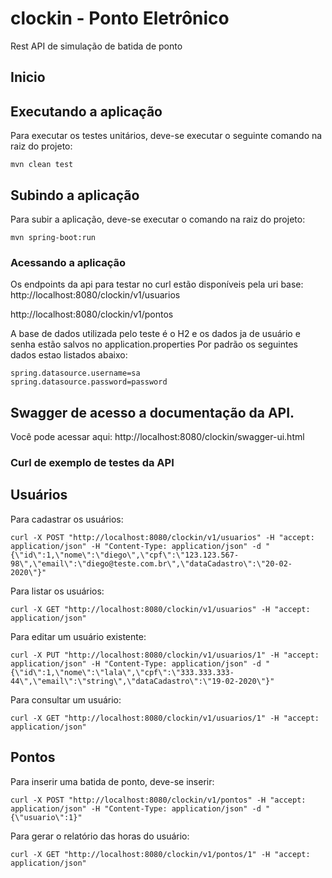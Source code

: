 # clockin - Ponto Eletrônico

Rest API de simulação de batida de ponto

## Inicio


## Executando a aplicação

Para executar os testes unitários, deve-se executar o seguinte comando na raiz do projeto:

```
mvn clean test
```
## Subindo a aplicação

Para subir a aplicação, deve-se executar o comando na raiz do projeto:
```
mvn spring-boot:run
```

### Acessando a aplicação

Os endpoints da api para testar no curl estão disponíveis pela uri base:
http://localhost:8080/clockin/v1/usuarios

http://localhost:8080/clockin/v1/pontos

A base de dados utilizada pelo teste é o H2 e os dados ja de usuário e senha estão salvos no application.properties
Por padrão os seguintes dados estao listados abaixo:

```
spring.datasource.username=sa
spring.datasource.password=password
```


## Swagger de acesso a documentação da API.
Você pode acessar aqui:
http://localhost:8080/clockin/swagger-ui.html


### Curl de exemplo de testes da API

## Usuários
Para cadastrar os usuários:
```
curl -X POST "http://localhost:8080/clockin/v1/usuarios" -H "accept: application/json" -H "Content-Type: application/json" -d "{\"id\":1,\"nome\":\"diego\",\"cpf\":\"123.123.567-98\",\"email\":\"diego@teste.com.br\",\"dataCadastro\":\"20-02-2020\"}"
```

Para listar os usuários:
```
curl -X GET "http://localhost:8080/clockin/v1/usuarios" -H "accept: application/json"

```

Para editar um usuário existente:
```
curl -X PUT "http://localhost:8080/clockin/v1/usuarios/1" -H "accept: application/json" -H "Content-Type: application/json" -d "{\"id\":1,\"nome\":\"lala\",\"cpf\":\"333.333.333-44\",\"email\":\"string\",\"dataCadastro\":\"19-02-2020\"}"

```
Para consultar um usuário:
```
curl -X GET "http://localhost:8080/clockin/v1/usuarios/1" -H "accept: application/json"

```

## Pontos

Para inserir uma batida de ponto, deve-se inserir:

```
curl -X POST "http://localhost:8080/clockin/v1/pontos" -H "accept: application/json" -H "Content-Type: application/json" -d "{\"usuario\":1}"

```

Para gerar o relatório das horas do usuário:

```
curl -X GET "http://localhost:8080/clockin/v1/pontos/1" -H "accept: application/json"

```
